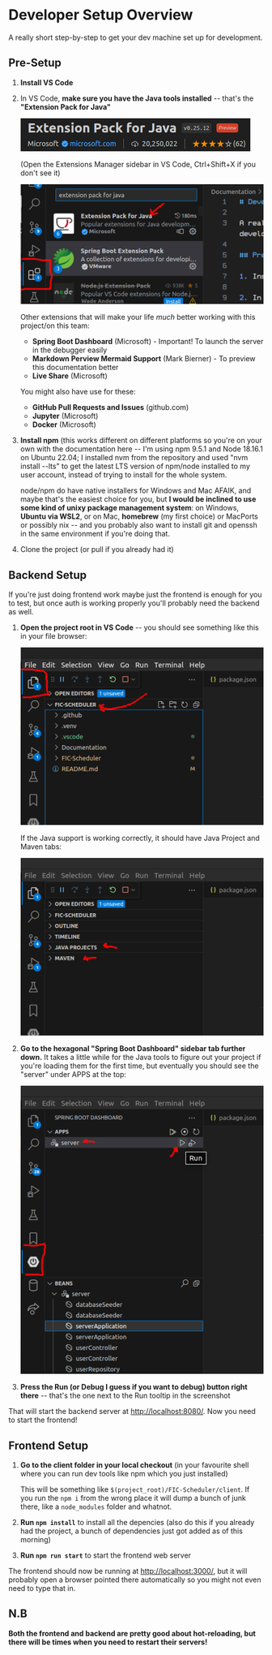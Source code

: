 # Developer Setup Overview

A really short step-by-step to get your dev machine set up for development.

## Pre-Setup

1. **Install VS Code**

2. In VS Code, **make sure you have the Java tools installed** -- that's the **"Extension Pack for Java"**

    ![VS Code Extension Pack for Java](developer-setup-files/vscode-1-extension-pack-for-java.png)

    (Open the Extensions Manager sidebar in VS Code, Ctrl+Shift+X if you don't see it)

    ![VS Code Extensions Manager](developer-setup-files/vscode-0-extensions-sidebar.png)

    Other extensions that will make your life *much* better working with this project/on this team:
    - **Spring Boot Dashboard** (Microsoft) - Important! To launch the server in the debugger easily
    - **Markdown Perview Mermaid Support** (Mark Bierner) - To preview this documentation better
    - **Live Share** (Microsoft)

    You might also have use for these:
    - **GitHub Pull Requests and Issues** (github.com)
    - **Jupyter** (Microsoft)
    - **Docker** (Microsoft)

3. **Install npm** (this works different on different platforms so you're on your own with the documentation here -- I'm using npm 9.5.1 and Node 18.16.1 on Ubuntu 22.04; I installed nvm from the repository and used "nvm install --lts" to get the latest LTS version of npm/node installed to my user account, instead of trying to install for the whole system.

    node/npm do have native installers for Windows and Mac AFAIK, and maybe that's the easiest choice for you, but **I would be inclined to use some kind of unixy package management system**: on Windows, **Ubuntu via WSL2**, or on Mac, **homebrew** (my first choice) or MacPorts or possibly nix -- and you probably also want to install git and openssh in the same environment if you're doing that.

4. Clone the project (or pull if you already had it)

## Backend Setup

If you're just doing frontend work maybe just the frontend is enough for you to test, but once auth is working properly you'll probably need the backend as well.

1. **Open the project root in VS Code** -- you should see something like this in your file browser:

    ![Java Project and Maven tabs in VS Code's Explorer sidebar](developer-setup-files/vscode-2-project-root.png)

    If the Java support is working correctly, it should have Java Project and Maven tabs:

    ![Java Project and Maven tabs in VS Code's Explorer sidebar](developer-setup-files/vscode-3-project-tabs.png)

2. **Go to the hexagonal "Spring Boot Dashboard" sidebar tab further down.** It takes a little while for the Java tools to figure out your project if you're loading them for the first time, but eventually you should see the "server" under APPS at the top:

    ![image info](developer-setup-files/vscode-4-run-server.png)

3. **Press the Run (or Debug I guess if you want to debug) button right there** -- that's the one next to the Run tooltip in the screenshot

That will start the backend server at <http://localhost:8080/>. Now you need to start the frontend!

## Frontend Setup

1. **Go to the client folder in your local checkout** (in your favourite shell where you can run dev tools like npm which you just installed)

    This will be something like `$(project_root)/FIC-Scheduler/client`. If you run the `npm i` from the wrong place it will dump a bunch of junk there, like a `node_modules` folder and whatnot.

2. **Run `npm install`** to install all the depencies (also do this if you already had the project, a bunch of dependencies just got added as of this morning)

3. **Run `npm run start`** to start the frontend web server

The frontend should now be running at <http://localhost:3000/>, but it will probably open a browser pointed there automatically so you might not even need to type that in.

## N.B

**Both the frontend and backend are pretty good about hot-reloading, but there will be times when you need to restart their servers!**
